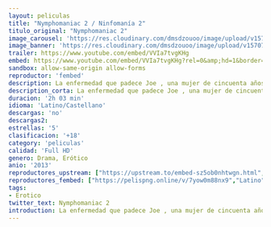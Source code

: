 ```yaml
---
layout: peliculas
title: "Nymphomaniac 2 / Ninfomanía 2"
titulo_original: "Nymphomaniac 2"
image_carousel: 'https://res.cloudinary.com/dmsdzouoo/image/upload/v1570761516/ninfomani2-min_ojcjm1.jpg'
image_banner: 'https://res.cloudinary.com/dmsdzouoo/image/upload/v1570761520/ninfoma2-min_sbs7os.jpg'
trailer: https://www.youtube.com/embed/VVIa7tvgKHg
embed: https://www.youtube.com/embed/VVIa7tvgKHg?rel=0&amp;hd=1&border=0&wmode=opaque&enablejsapi=1&modestbranding=1&controls=1&showinfo=1
sandbox: allow-same-origin allow-forms
reproductor: 'fembed'
description: La enfermedad que padece Joe , una mujer de cincuenta años, es señalada por la sociedad. Hace años que se autodiagnosticó como ninfómana, debido a su intenso deseo por el sexo desde su adolescencia, y ahora, despues de tanto tiempo, decide contarle sus experiencias a un interlocutor que conoce por casualidad. Seligman, mientras pasea, se encuentra a Joe tirada en el suelo, está herida, parece que acaba de recibir varios golpes. El hombre recoge a la mujer de la calle y la lleva hasta su casa, donde intenta curarla. No comprende como una mujer como ella ha terminado en ese estado. Joe, cansada y dolida, encuentra apoyo en el desconocido y comienza a contarle sus secretos más íntimos.
description_corta: La enfermedad que padece Joe , una mujer de cincuenta años, es señalada por la sociedad. Hace años que se autodiagnosticó como ninfómana, debido a su intenso deseo por el sexo desde su adolescencia, y ahora, despues de tanto tiempo, decide contarle sus experiencias a un 
duracion: '2h 03 min'
idioma: 'Latino/Castellano'
descargas: 'no'
descargas2:
estrellas: '5'
clasificacion: '+18'
category: 'peliculas'
calidad: 'Full HD'
genero: Drama, Erótico
anio: '2013'
reproductores_upstream: ["https://upstream.to/embed-sz5ob0nhtwgn.html","Castellano"]
reproductores_fembed: ["https://pelispng.online/v/7yow0m88nx9","Latino","https://feurl.com/v/4lkqnhzp5pwnp5k","Castellano"]
tags:
- Erotico
twitter_text: Nymphomaniac 2
introduction: La enfermedad que padece Joe , una mujer de cincuenta años, es señalada por la sociedad. Hace años que se autodiagnosticó como ninfómana, debido a su intenso deseo por el sexo desde su adolescencia, y ahora, despues de tanto tiempo, decide contarle sus experiencias a un 
---
```



 







